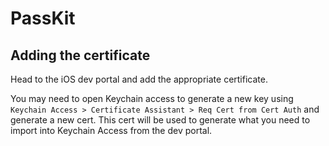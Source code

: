 # PassKit

## Adding the certificate

Head to the iOS dev portal and add the appropriate certificate.

You may need to open Keychain access to generate a new key using `Keychain Access > Certificate Assistant > Req Cert from Cert Auth` and generate a new cert. This cert will be used to generate what you need to import into Keychain Access from the dev portal.

<!-- Once created, download the certificate and export it as .p12 to the server which hosts `node-passbook`. You may need to global install as well `npm install -g passbook` to then use `node-passbook prepare-keys -p keys` to convert .p12 to .pem. Make sure you set the PEM passphrase too - it will be needed. -->

